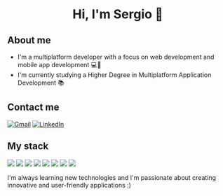 <h1 align="center">Hi, I'm Sergio 👋  </h1>                    
            
## About me        
- I'm a multiplatform developer with a focus on web development and mobile app development 💻📱       
- I'm currently studying a Higher Degree in Multiplatform Application Development 📚   

## Contact me  
[![Gmail](https://img.shields.io/badge/Gmail-D14836?style=for-the-badge&logo=gmail&logoColor=white)](mailto:sergio3vd@gmail.com)
[![LinkedIn](https://img.shields.io/badge/LinkedIn-0077B5?style=for-the-badge&logo=linkedin&logoColor=white)](https://www.linkedin.com/in/sergio-vigil-d%C3%ADaz/)

## My stack
<img src="https://img.shields.io/badge/HTML5-E34F26?style=for-the-badge&logo=html5&logoColor=white"> <img src="https://img.shields.io/badge/CSS3-1572B6?style=for-the-badge&logo=css3&logoColor=white"> <img src="https://img.shields.io/badge/Bootstrap-563D7C?style=for-the-badge&logo=bootstrap&logoColor=white"> <img src="https://img.shields.io/badge/JavaScript-F7DF1E?style=for-the-badge&logo=javascript&logoColor=black"> <img src="https://img.shields.io/badge/TypeScript-007ACC?style=for-the-badge&logo=typescript&logoColor=white"> <img src="https://img.shields.io/badge/Angular-DD0031?style=for-the-badge&logo=angular&logoColor=white"> <img src="https://img.shields.io/badge/Java-ED8B00?style=for-the-badge&logo=openjdk&logoColor=white"> <img src="https://img.shields.io/badge/MySQL-00000F?style=for-the-badge&logo=mysql&logoColor=white"> 

I'm always learning new technologies and I'm passionate about creating innovative and user-friendly applications :)
